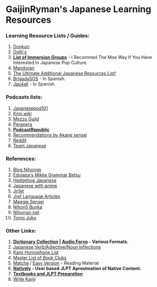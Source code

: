 # GaijinRyman's Japanese Learning Resources

### Learning Resource Lists / Guides:

1. [Donkuri](https://donkuri.github.io/learn-japanese/)
2. [Doth's](https://docs.google.com/document/d/1dERLxWqOOmbL0jq9KrPP0IFYTKRt3AlDEqrLtZytfKQ/)
3. **[List of Immersion Groups](https://docs.google.com/document/d/1EyIKdsFgsakIh568loSanprRbgzZeAiRTNVkDWoY5RI)** - I Recommed The Moe Way If You Have Interested In Japanese Pop Culture.
4. [Mandoran](http://www.mandoran.com/japanese.html)
5. [The Ultimate Additional Japanese Resources List!](https://community.wanikani.com/t/the-ultimate-additional-japanese-resources-list/16859)
6. [BrigadaSOS](https://brigadasos.xyz/) - In Spanish.
7. [Jap4all](https://www.sites.google.com/view/jap4all) - In Spanish.

### Podcasts lists:

1. [Japanesepod101](https://www.japanesepod101.com/blog/2022/02/17/japanese-podcasts/)
2. [Kimi.wiki](https://kimi.wiki/japanese/podcasts)
3. [Mezzo Guild](https://www.mezzoguild.com/japanese-podcasts/)
4. [Perapera](https://www.perapera.org/best-podcasts-learning-japanese)
5. **[PodcastRepublic](https://www.podcastrepublic.net/)**
6. [Recommendations by Akane sensei](https://www.youtube.com/watch?v=Pcq23OG_jks)
7. [Reddit](https://www.reddit.com/r/LearnJapanese/comments/n1rocl/a_big_list_of_japanese_podcasts_from_beginners_to/)
8. [Team Japanese](https://teamjapanese.com/japanese-podcasts/)

### References:

1. [Blog Nihongo](https://blognihongo.com/)
2. [Edujapa's Mikke Grammar Betsu](https://edujapa.com/mikke/grammarbetsu)
3. [Hedgehog Japanese](https://hedgehog-japanese.com/)
4. [Japanese with anime](https://www.japanesewithanime.com/)
5. [Jn1et](https://jn1et.com/)
6. [Jref Language Articles](https://jref.com/articles/categories/language.4/)
7. [Maggie Sensei](https://maggiesensei.com/)
8. [Nihon5 Bunka](https://nihon5-bunka.net/)
9. [Nihongo-net](https://nihongo-net.com/)
10. [Tomo Juku](https://www.tomojuku.com/blog/sitemaps/)

### Other Links:

1. **[Dictionary Collection](https://cloud.freemdict.com/index.php/s/pgKcDcbSDTCzXCs?path=%2FJAPANESE) | [Audio Forvo](https://cloud.freemdict.com/index.php/s/pgKcDcbSDTCzXCs?path=%2F0%20Forvo%20audio) - Various Formats.**
2. [Japanese Verb/Adjective/Noun Inflections](https://hayashibe.jp/tr/juman/dictionary/cform)
3. [Kanji Homophone List](https://www.bretmayer.com/ijidokun.html)
4. [Master List of Book Clubs](https://community.wanikani.com/t/master-list-of-book-clubs/35283)
5. [Matcha](https://matcha-jp.com/) / [Easy Version](https://matcha-jp.com/easy) - Reading Material
6. **[Natively](https://learnnatively.com/) - User based JLPT Aproximation of Native Content.**
7. **[Textbooks and JLPT Preparation](https://nitroflare.com/folder/949760/L045paG9uZ28)**
8. [Write Kanji](https://kanji.sh/write)
